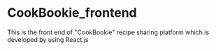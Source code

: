 # CookBookie_frontend
This is the front end of "CookBookie" recipe sharing platform which is developed by using React.js
